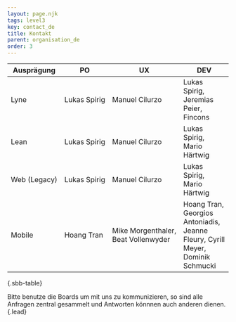 ```yaml
---
layout: page.njk
tags: level3
key: contact_de
title: Kontakt
parent: organisation_de
order: 3
---
```


<sbb-table-wrapper>

| Ausprägung           | PO                | UX                                          | DEV                                                                              |
|----------------------|-------------------|---------------------------------------------|----------------------------------------------------------------------------------|
| Lyne                 | Lukas&nbsp;Spirig | Manuel&nbsp;Cilurzo                         | Lukas Spirig, Jeremias Peier, Fincons                                            | 
| Lean                 | Lukas&nbsp;Spirig | Manuel&nbsp;Cilurzo                         | Lukas Spirig, Mario Härtwig                                                      | 
| Web&nbsp;(Legacy)    | Lukas&nbsp;Spirig | Manuel&nbsp;Cilurzo                         | Lukas Spirig, Mario Härtwig                                                      | 
| Mobile               | Hoang&nbsp;Tran   | Mike&nbsp;Morgenthaler,<br>Beat Vollenwyder | Hoang Tran, Georgios Antoniadis, Jeanne Fleury, Cyrill Meyer, Dominik Schmucki   |


{.sbb-table}

</sbb-table-wrapper>

Bitte benutze die <sbb-link variant="inline" href="/{{page.lang}}/design-system/organisation/contributing/">Boards</sbb-link> um mit uns zu kommunizieren, so sind alle Anfragen zentral gesammelt und Antworten könnnen auch anderen dienen. {.lead}
